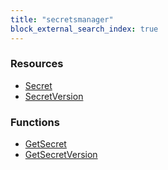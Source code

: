 ```yaml
---
title: "secretsmanager"
block_external_search_index: true
---
```


<!-- WARNING: this file was generated by Pulumi Docs Generator. -->
<!-- Do not edit by hand unless you're certain you know what you are doing! -->

<h3>Resources</h3>
<ul class="api">
    <li><a href="secret"><span class="symbol resource"></span>Secret</a></li>
    <li><a href="secretversion"><span class="symbol resource"></span>SecretVersion</a></li>
</ul>

<h3>Functions</h3>
<ul class="api">
    <li><a href="getsecret"><span class="symbol datasource"></span>GetSecret</a></li>
    <li><a href="getsecretversion"><span class="symbol datasource"></span>GetSecretVersion</a></li>
</ul>

